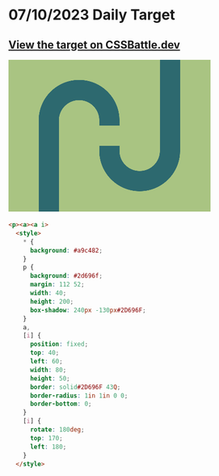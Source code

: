 # 07/10/2023 Daily Target

## [View the target on CSSBattle.dev](https://cssbattle.dev/play/4p1idkIHSh85I3bzcBya)

![Alt text](img/target_Mq7hOWQ.png?raw=true "Target 07/10/2023")

```html
<p><a><a i>
  <style>
    * {
      background: #a9c482;
    }
    p {
      background: #2d696f;
      margin: 112 52;
      width: 40;
      height: 200;
      box-shadow: 240px -130px#2D696F;
    }
    a,
    [i] {
      position: fixed;
      top: 40;
      left: 60;
      width: 80;
      height: 50;
      border: solid#2D696F 43Q;
      border-radius: 1in 1in 0 0;
      border-bottom: 0;
    }
    [i] {
      rotate: 180deg;
      top: 170;
      left: 180;
    }
  </style>
```
